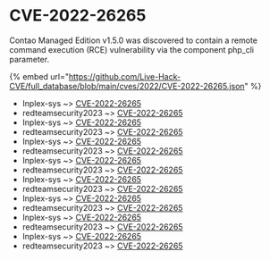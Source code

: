 # CVE-2022-26265

Contao Managed Edition v1.5.0 was discovered to contain a remote command execution (RCE) vulnerability via the component php_cli parameter.

{% embed url="https://github.com/Live-Hack-CVE/full_database/blob/main/cves/2022/CVE-2022-26265.json" %}


* Inplex-sys ~> [CVE-2022-26265](https://www.alice-snow.ru/2022/database/cve-2022-26265/cve-2022-26265-inplex-sys)
* redteamsecurity2023 ~> [CVE-2022-26265](https://www.alice-snow.ru/2022/database/cve-2022-26265/cve-2022-26265-redteamsecurity2023)
* Inplex-sys ~> [CVE-2022-26265](https://www.alice-snow.ru/2022/database/cve-2022-26265/cve-2022-26265-inplex-sys)
* redteamsecurity2023 ~> [CVE-2022-26265](https://www.alice-snow.ru/2022/database/cve-2022-26265/cve-2022-26265-redteamsecurity2023)
* Inplex-sys ~> [CVE-2022-26265](https://www.alice-snow.ru/2022/database/cve-2022-26265/cve-2022-26265-inplex-sys)
* redteamsecurity2023 ~> [CVE-2022-26265](https://www.alice-snow.ru/2022/database/cve-2022-26265/cve-2022-26265-redteamsecurity2023)
* Inplex-sys ~> [CVE-2022-26265](https://www.alice-snow.ru/2022/database/cve-2022-26265/cve-2022-26265-inplex-sys)
* redteamsecurity2023 ~> [CVE-2022-26265](https://www.alice-snow.ru/2022/database/cve-2022-26265/cve-2022-26265-redteamsecurity2023)
* Inplex-sys ~> [CVE-2022-26265](https://www.alice-snow.ru/2022/database/cve-2022-26265/cve-2022-26265-inplex-sys)
* redteamsecurity2023 ~> [CVE-2022-26265](https://www.alice-snow.ru/2022/database/cve-2022-26265/cve-2022-26265-redteamsecurity2023)
* Inplex-sys ~> [CVE-2022-26265](https://www.alice-snow.ru/2022/database/cve-2022-26265/cve-2022-26265-inplex-sys)
* redteamsecurity2023 ~> [CVE-2022-26265](https://www.alice-snow.ru/2022/database/cve-2022-26265/cve-2022-26265-redteamsecurity2023)
* Inplex-sys ~> [CVE-2022-26265](https://www.alice-snow.ru/2022/database/cve-2022-26265/cve-2022-26265-inplex-sys)
* redteamsecurity2023 ~> [CVE-2022-26265](https://www.alice-snow.ru/2022/database/cve-2022-26265/cve-2022-26265-redteamsecurity2023)
* Inplex-sys ~> [CVE-2022-26265](https://www.alice-snow.ru/2022/database/cve-2022-26265/cve-2022-26265-inplex-sys)
* redteamsecurity2023 ~> [CVE-2022-26265](https://www.alice-snow.ru/2022/database/cve-2022-26265/cve-2022-26265-redteamsecurity2023)